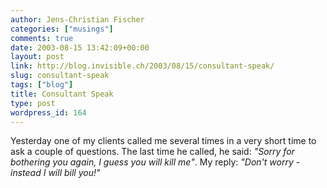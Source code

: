 ```yaml
---
author: Jens-Christian Fischer
categories: ["musings"]
comments: true
date: 2003-08-15 13:42:09+00:00
layout: post
link: http://blog.invisible.ch/2003/08/15/consultant-speak/
slug: consultant-speak
tags: ["blog"]
title: Consultant Speak
type: post
wordpress_id: 164
---
```


Yesterday one of my clients called me several times in a very short time to ask a couple of questions.
The last time he called, he said: _"Sorry for bothering you again, I guess you will kill me"_.
My reply: _"Don't worry - instead I will bill you!"_

